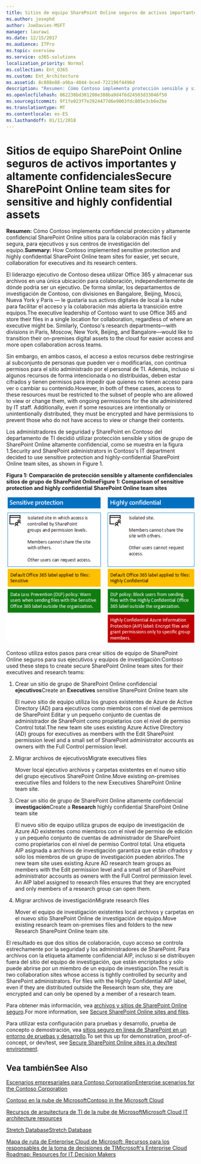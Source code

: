 ```yaml
---
title: Sitios de equipo SharePoint Online seguros de activos importantes y altamente confidenciales
ms.author: josephd
author: JoeDavies-MSFT
manager: laurawi
ms.date: 12/15/2017
ms.audience: ITPro
ms.topic: overview
ms.service: o365-solutions
localization_priority: Normal
ms.collection: Ent_O365
ms.custom: Ent_Architecture
ms.assetid: 8c088e88-a9ba-4044-bced-722196f4496d
description: "Resumen: Cómo Contoso implementa protección sensible y sitios de grupo de SharePoint Online altamente confidenciales para más fácil, aún seguro, sus centros de investigación y colaboración para los ejecutivos."
ms.openlocfilehash: 062238bd301200e388ba9d4f6d24503d33046f50
ms.sourcegitcommit: 9f1fe023f7e2924477d6e9003fdc805e3cb6e2be
ms.translationtype: MT
ms.contentlocale: es-ES
ms.lasthandoff: 01/11/2018
---
```

# <a name="secure-sharepoint-online-team-sites-for-sensitive-and-highly-confidential-assets"></a><span data-ttu-id="f428b-103">Sitios de equipo SharePoint Online seguros de activos importantes y altamente confidenciales</span><span class="sxs-lookup"><span data-stu-id="f428b-103">Secure SharePoint Online team sites for sensitive and highly confidential assets</span></span>

 <span data-ttu-id="f428b-104">**Resumen:** Cómo Contoso implementa confidencial protección y altamente confidencial SharePoint Online sitios para la colaboración más fácil y segura, para ejecutivos y sus centros de investigación del equipo.</span><span class="sxs-lookup"><span data-stu-id="f428b-104">**Summary:** How Contoso implemented sensitive protection and highly confidential SharePoint Online team sites for easier, yet secure, collaboration for executives and its research centers.</span></span>
  
<span data-ttu-id="f428b-p101">El liderazgo ejecutivo de Contoso desea utilizar Office 365 y almacenar sus archivos en una única ubicación para colaboración, independientemente de dónde podría ser un ejecutivo. De forma similar, los departamentos de investigación de Contoso, con divisiones en Bangalore, Beijing, Moscú, Nueva York y París — le gustaría sus activos digitales de local a la nube para facilitar el acceso y la colaboración más abierta la transición entre equipos.</span><span class="sxs-lookup"><span data-stu-id="f428b-p101">The executive leadership of Contoso want to use Office 365 and store their files in a single location for collaboration, regardless of where an executive might be. Similarly, Contoso's research departments—with divisions in Paris, Moscow, New York, Beijing, and Bangalore—would like to transition their on-premises digital assets to the cloud for easier access and more open collaboration across teams.</span></span>
  
<span data-ttu-id="f428b-p102">Sin embargo, en ambos casos, el acceso a estos recursos debe restringirse al subconjunto de personas que pueden ver o modificarlas, con continua permisos para el sitio administrado por el personal de TI. Además, incluso si algunos recursos de forma intencionada o no distribuidas, deben estar cifrados y tienen permisos para impedir que quienes no tienen acceso para ver o cambiar su contenido.</span><span class="sxs-lookup"><span data-stu-id="f428b-p102">However, in both of these cases, access to these resources must be restricted to the subset of people who are allowed to view or change them, with ongoing permissions for the site administered by IT staff. Additionally, even if some resources are intentionally or unintentionally distributed, they must be encrypted and have permissions to prevent those who do not have access to view or change their contents.</span></span>
  
<span data-ttu-id="f428b-109">Los administradores de seguridad y SharePoint en Contoso del departamento de TI decidió utilizar protección sensible y sitios de grupo de SharePoint Online altamente confidencial, como se muestra en la figura 1.</span><span class="sxs-lookup"><span data-stu-id="f428b-109">Security and SharePoint administrators in Contoso's IT department decided to use sensitive protection and highly-confidential SharePoint Online team sites, as shown in Figure 1.</span></span>
  
<span data-ttu-id="f428b-110">**Figura 1: Comparación de protección sensible y altamente confidenciales sitios de grupo de SharePoint Online**</span><span class="sxs-lookup"><span data-stu-id="f428b-110">**Figure 1: Comparison of sensitive protection and highly confidential SharePoint Online team sites**</span></span>

![Protección de información confidencial y sitios de grupo de SharePoint Online muy confidenciales](images/Contoso_Poster/SP_Solution.png)
  
<span data-ttu-id="f428b-112">Contoso utiliza estos pasos para crear sitios de equipo de SharePoint Online seguros para sus ejecutivos y equipos de investigación:</span><span class="sxs-lookup"><span data-stu-id="f428b-112">Contoso used these steps to create secure SharePoint Online team sites for their executives and research teams:</span></span>
  
1. <span data-ttu-id="f428b-113">Crear un sitio de grupo de SharePoint Online confidencial **ejecutivos**</span><span class="sxs-lookup"><span data-stu-id="f428b-113">Create an **Executives** sensitive SharePoint Online team site</span></span>
    
    <span data-ttu-id="f428b-114">El nuevo sitio de equipo utiliza los grupos existentes de Azure de Active Directory (AD) para ejecutivos como miembros con el nivel de permisos de SharePoint Editar y un pequeño conjunto de cuentas de administrador de SharePoint como propietarios con el nivel de permiso Control total.</span><span class="sxs-lookup"><span data-stu-id="f428b-114">The new team site uses existing Azure Active Directory (AD) groups for executives as members with the Edit SharePoint permission level and a small set of SharePoint administrator accounts as owners with the Full Control permission level.</span></span>
    
2. <span data-ttu-id="f428b-115">Migrar archivos de ejecutivos</span><span class="sxs-lookup"><span data-stu-id="f428b-115">Migrate executives files</span></span>
    
    <span data-ttu-id="f428b-116">Mover local ejecutivo archivos y carpetas existentes en el nuevo sitio del grupo ejecutivos SharePoint Online.</span><span class="sxs-lookup"><span data-stu-id="f428b-116">Move existing on-premises executive files and folders to the new Executives SharePoint Online team site.</span></span>
    
3. <span data-ttu-id="f428b-117">Crear un sitio de grupo de SharePoint Online altamente confidencial **investigación**</span><span class="sxs-lookup"><span data-stu-id="f428b-117">Create a **Research** highly confidential SharePoint Online team site</span></span>
    
    <span data-ttu-id="f428b-p103">El nuevo sitio de equipo utiliza grupos de equipo de investigación de Azure AD existentes como miembros con el nivel de permiso de edición y un pequeño conjunto de cuentas de administrador de SharePoint como propietarios con el nivel de permiso Control total. Una etiqueta AIP asignada a archivos de investigación garantiza que están cifrados y sólo los miembros de un grupo de investigación pueden abrirlos.</span><span class="sxs-lookup"><span data-stu-id="f428b-p103">The new team site uses existing Azure AD research team groups as members with the Edit permission level and a small set of SharePoint administrator accounts as owners with the Full Control permission level. An AIP label assigned to research files ensures that they are encrypted and only members of a research group can open them.</span></span>
    
4. <span data-ttu-id="f428b-120">Migrar archivos de investigación</span><span class="sxs-lookup"><span data-stu-id="f428b-120">Migrate research files</span></span>
    
    <span data-ttu-id="f428b-121">Mover el equipo de investigación existentes local archivos y carpetas en el nuevo sitio SharePoint Online de investigación de equipo.</span><span class="sxs-lookup"><span data-stu-id="f428b-121">Move existing research team on-premises files and folders to the new Research SharePoint Online team site.</span></span>
    
<span data-ttu-id="f428b-p104">El resultado es que dos sitios de colaboración, cuyo acceso se controla estrechamente por la seguridad y los administradores de SharePoint. Para archivos con la etiqueta altamente confidencial AIP, incluso si se distribuyen fuera del sitio del equipo de investigación, que están encriptados y sólo puede abrirse por un miembro de un equipo de investigación.</span><span class="sxs-lookup"><span data-stu-id="f428b-p104">The result is two collaboration sites whose access is tightly controlled by security and SharePoint administrators. For files with the Highly Confidential AIP label, even if they are distributed outside the Research team site, they are encrypted and can only be opened by a member of a research team.</span></span>
  
<span data-ttu-id="f428b-124">Para obtener más información, vea [archivos y sitios de SharePoint Online seguro](https://docs.microsoft.com/microsoft-365-enterprise/secure-sharepoint-online-sites-and-files).</span><span class="sxs-lookup"><span data-stu-id="f428b-124">For more information, see [Secure SharePoint Online sites and files](https://docs.microsoft.com/microsoft-365-enterprise/secure-sharepoint-online-sites-and-files).</span></span>
  
 <span data-ttu-id="f428b-125">Para utilizar esta configuración para pruebas y desarrollo, prueba de concepto o demostración, vea [sitios seguro en línea de SharePoint en un entorno de pruebas y desarrollo](https://docs.microsoft.com/microsoft-365-enterprise/secure-sharepoint-online-sites-dev-test).</span><span class="sxs-lookup"><span data-stu-id="f428b-125">To set this up for demonstration, proof-of-concept, or dev/test, see [Secure SharePoint Online sites in a dev/test environment](https://docs.microsoft.com/microsoft-365-enterprise/secure-sharepoint-online-sites-dev-test).</span></span>
  
## <a name="see-also"></a><span data-ttu-id="f428b-126">Vea también</span><span class="sxs-lookup"><span data-stu-id="f428b-126">See Also</span></span>

[<span data-ttu-id="f428b-127">Escenarios empresariales para Contoso Corporation</span><span class="sxs-lookup"><span data-stu-id="f428b-127">Enterprise scenarios for the Contoso Corporation</span></span>](enterprise-scenarios-for-the-contoso-corporation.md)
  
[<span data-ttu-id="f428b-128">Contoso en la nube de Microsoft</span><span class="sxs-lookup"><span data-stu-id="f428b-128">Contoso in the Microsoft Cloud</span></span>](contoso-in-the-microsoft-cloud.md)
  
[<span data-ttu-id="f428b-129">Recursos de arquitectura de TI de la nube de Microsoft</span><span class="sxs-lookup"><span data-stu-id="f428b-129">Microsoft Cloud IT architecture resources</span></span>](microsoft-cloud-it-architecture-resources.md)

[<span data-ttu-id="f428b-130">Stretch Database</span><span class="sxs-lookup"><span data-stu-id="f428b-130">Stretch Database</span></span>](https://msdn.microsoft.com/library/dn935011.aspx)
  
[<span data-ttu-id="f428b-131">Mapa de ruta de Enterprise Cloud de Microsoft: Recursos para los responsables de la toma de decisiones de TI</span><span class="sxs-lookup"><span data-stu-id="f428b-131">Microsoft's Enterprise Cloud Roadmap: Resources for IT Decision Makers</span></span>](https://sway.com/FJ2xsyWtkJc2taRD)




